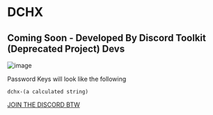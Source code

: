 # DCHX

## Coming Soon - Developed By Discord Toolkit (Deprecated Project) Devs

![image](https://user-images.githubusercontent.com/91196395/201065976-c6cd2a7b-2f47-4684-9cb3-f9e63c7d57aa.png)

Password Keys will look like the following
```
dchx-(a calculated string)
```

[JOIN THE DISCORD BTW](https://discord.gg/mN6MGarb56)
